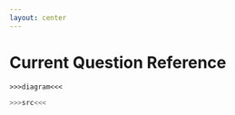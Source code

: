 ```yaml
---
layout: center
---
```


# <mdi-head-lightbulb-outline class="text-yellow-500" /> Current Question Reference

```mermaid {scale: 0.5}
>>>diagram<<<
```

```purescript
>>>src<<<
```
